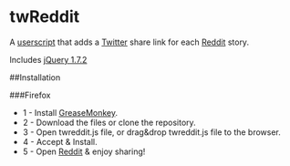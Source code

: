 twReddit
========

A [userscript](http://wiki.greasespot.net/User_script) that adds a [Twitter](https:twitter.com) share link for each [Reddit](http://www.reddit.com) story.

Includes [jQuery 1.7.2](http://jquery.com)

##Installation

###Firefox
* 1 - Install [GreaseMonkey](http://www.greasespot.net/).
* 2 - Download the files or clone the repository.
* 3 - Open twreddit.js file, or drag&drop twreddit.js file to the browser.
* 4 - Accept & Install.
* 5 - Open [Reddit](http://www.reddit.com) & enjoy sharing!